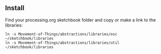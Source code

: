 ## Install

Find your processing.org sketchbook folder and copy or make a link to the libraries:

    ln -s Movement-of-Things/abstractions/libraries/osc  ~/sketchbook/libraries
    ln -s Movement-of-Things/abstractions/libraries/util ~/sketchbook/libraries

